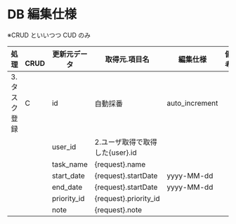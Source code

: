 # DB 編集仕様

※CRUD といいつつ CUD のみ

| 処理         | 　 CRUD | 更新元データ | 取得元.項目名                   | 編集仕様       | 備考 |
| ------------ | ------- | ------------ | ------------------------------- | -------------- | ---- |
| 3.タスク登録 | C       | id           | 自動採番                        | auto_increment |
|              |         | user_id      | 2.ユーザ取得で取得した{user}.id |                |      |
|              |         | task_name    | {request}.name                  |                |      |
|              |         | start_date   | {request}.startDate             | yyyy-MM-dd     |      |
|              |         | end_date     | {request}.startDate             | yyyy-MM-dd     |      |
|              |         | priority_id  | {request}.priority_id           |                |      |
|              |         | note         | {request}.note                  |                |      |
